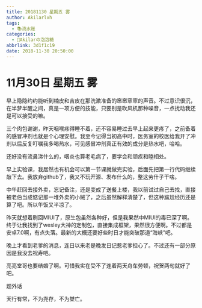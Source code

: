 ```yaml
---
title: 20181130 星期五 雾
author: Akilarlxh
tags:
  - 📚流水账
categories:
  - 🍬Akilarの泡泡糖
abbrlink: 3d1f1c19
date: 2018-11-30 20:50:00
---
```

# 11月30日 星期五 雾

早上隐隐约约能听到楠皮和吉皮在那洗漱准备的窸窸窣窣的声音。不过意识很沉，在半梦半醒之间，真是一项方便的技能，只要别是吹风机那种噪音，一点扰动我还是可以接受的嘛。

三个肉包谢谢，昨天咽喉疼得睡不着，还不容易睡过去早上起来更疼了，之前备着的感冒冲剂也就是个心理安慰。我至今记得当初高中时，医务室的校医给我开了冲剂以后反复叮嘱我多喝热水，可见感冒冲剂真正有效的成分是热水吧，哈哈。

还好没有流鼻涕什么的，咽炎也算老毛病了，要学会和顽疾和睦相处。

早上实验课，我居然也有机会可以第一节课就做完实验，后面先把第一行代码继续敲下去。我放弃github了，我又不玩开源、发布什么的，整这劳什子干啥。

中午赶回去接外卖，忘记备注，还是变成了送餐上楼，我以前试过自己去找，直接被老伯当成惦记那一堆外卖的小贼了，之后虽然解释清楚了，但这种尴尬经历还是算了吧。所以午饭又半凉了。

昨天就想着刷回MIUI了，原生包虽然各种好，但是我果然中MIUI的毒已深了啊。终于让我找到了wesley大神的定制包，直接集成框架，果然很方便啊。不过都是安卓7.0啊，有点失落。最新的大概还要好些时日才能突破那道“海峡”吧。

晚上才看到老爹的消息，连日以来老是晚发日记惹老爹担心了。不过还有一部分原因是我没去祝寿吧。

亮亮堂哥也要结婚了啊。可惜我实在受不了连着两天舟车劳顿，祝贺两句就好了吧。

题外话

天行有常，不为尧存，不为桀亡。



